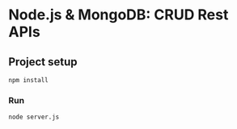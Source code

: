 # Node.js & MongoDB: CRUD Rest APIs

## Project setup
```
npm install
```

### Run
```
node server.js
```
